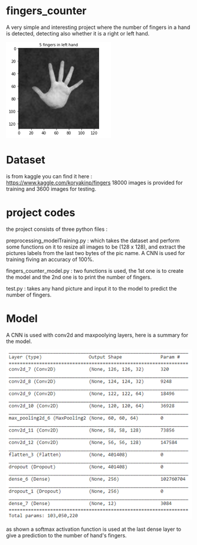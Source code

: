 # fingers_counter
A very simple and interesting project where the number of fingers in a hand is detected, detecting also whether it is a right or left hand.

![](test/test1.PNG) 


# Dataset 
is from kaggle you can find it here : https://www.kaggle.com/koryakinp/fingers 
18000 images is provided for training and 3600 images for testing.

# project codes
the project consists of three python files : 

preprocessing_modelTraining.py : which takes the dataset and perform some functions on it to resize all images to be (128 x 128), and extract the pictures labels from the last two bytes of the pic name. A CNN is used for training fiving an accuracy of 100%.

fingers_counter_model.py : two functions is used, the 1st one is to create the model and the 2nd one is to print the number of fingers.

test.py : takes any hand picture and input it to the model to predict the number of fingers.

# Model
A CNN is used with conv2d and maxpoolying layers, here is a summary for the model.

![](test/model_summary_fingers.PNG) 

as shown a softmax activation function is used at the last dense layer to give a prediction to the number of hand's fingers.

